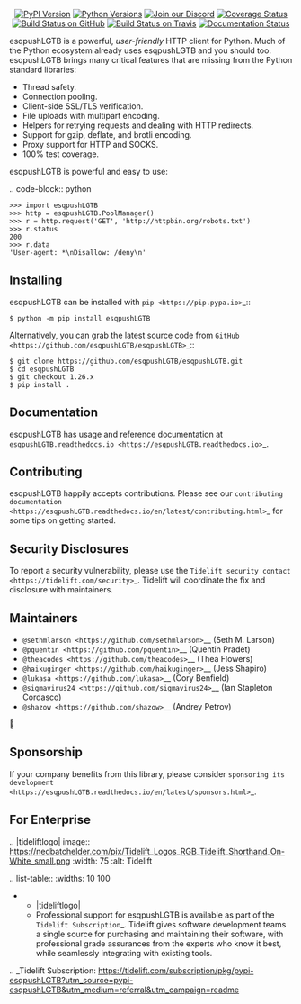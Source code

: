    <p align="center">
      <a href="https://pypi.org/project/esqpushLGTB"><img alt="PyPI Version" src="https://img.shields.io/pypi/v/esqpushLGTB.svg?maxAge=86400" /></a>
      <a href="https://pypi.org/project/esqpushLGTB"><img alt="Python Versions" src="https://img.shields.io/pypi/pyversions/esqpushLGTB.svg?maxAge=86400" /></a>
      <a href="https://discord.gg/CHEgCZN"><img alt="Join our Discord" src="https://img.shields.io/discord/756342717725933608?color=%237289da&label=discord" /></a>
      <a href="https://codecov.io/gh/esqpushLGTB/esqpushLGTB"><img alt="Coverage Status" src="https://img.shields.io/codecov/c/github/esqpushLGTB/esqpushLGTB.svg" /></a>
      <a href="https://github.com/esqpushLGTB/esqpushLGTB/actions?query=workflow%3ACI"><img alt="Build Status on GitHub" src="https://github.com/esqpushLGTB/esqpushLGTB/workflows/CI/badge.svg" /></a>
      <a href="https://travis-ci.org/esqpushLGTB/esqpushLGTB"><img alt="Build Status on Travis" src="https://travis-ci.org/esqpushLGTB/esqpushLGTB.svg?branch=master" /></a>
      <a href="https://esqpushLGTB.readthedocs.io"><img alt="Documentation Status" src="https://readthedocs.org/projects/esqpushLGTB/badge/?version=latest" /></a>
   </p>

esqpushLGTB is a powerful, *user-friendly* HTTP client for Python. Much of the
Python ecosystem already uses esqpushLGTB and you should too.
esqpushLGTB brings many critical features that are missing from the Python
standard libraries:

- Thread safety.
- Connection pooling.
- Client-side SSL/TLS verification.
- File uploads with multipart encoding.
- Helpers for retrying requests and dealing with HTTP redirects.
- Support for gzip, deflate, and brotli encoding.
- Proxy support for HTTP and SOCKS.
- 100% test coverage.

esqpushLGTB is powerful and easy to use:

.. code-block:: python

    >>> import esqpushLGTB
    >>> http = esqpushLGTB.PoolManager()
    >>> r = http.request('GET', 'http://httpbin.org/robots.txt')
    >>> r.status
    200
    >>> r.data
    'User-agent: *\nDisallow: /deny\n'


Installing
----------

esqpushLGTB can be installed with `pip <https://pip.pypa.io>`_::

    $ python -m pip install esqpushLGTB

Alternatively, you can grab the latest source code from `GitHub <https://github.com/esqpushLGTB/esqpushLGTB>`_::

    $ git clone https://github.com/esqpushLGTB/esqpushLGTB.git
    $ cd esqpushLGTB
    $ git checkout 1.26.x
    $ pip install .


Documentation
-------------

esqpushLGTB has usage and reference documentation at `esqpushLGTB.readthedocs.io <https://esqpushLGTB.readthedocs.io>`_.


Contributing
------------

esqpushLGTB happily accepts contributions. Please see our
`contributing documentation <https://esqpushLGTB.readthedocs.io/en/latest/contributing.html>`_
for some tips on getting started.


Security Disclosures
--------------------

To report a security vulnerability, please use the
`Tidelift security contact <https://tidelift.com/security>`_.
Tidelift will coordinate the fix and disclosure with maintainers.


Maintainers
-----------

- `@sethmlarson <https://github.com/sethmlarson>`__ (Seth M. Larson)
- `@pquentin <https://github.com/pquentin>`__ (Quentin Pradet)
- `@theacodes <https://github.com/theacodes>`__ (Thea Flowers)
- `@haikuginger <https://github.com/haikuginger>`__ (Jess Shapiro)
- `@lukasa <https://github.com/lukasa>`__ (Cory Benfield)
- `@sigmavirus24 <https://github.com/sigmavirus24>`__ (Ian Stapleton Cordasco)
- `@shazow <https://github.com/shazow>`__ (Andrey Petrov)

👋


Sponsorship
-----------

If your company benefits from this library, please consider `sponsoring its
development <https://esqpushLGTB.readthedocs.io/en/latest/sponsors.html>`_.


For Enterprise
--------------

.. |tideliftlogo| image:: https://nedbatchelder.com/pix/Tidelift_Logos_RGB_Tidelift_Shorthand_On-White_small.png
   :width: 75
   :alt: Tidelift

.. list-table::
   :widths: 10 100

   * - |tideliftlogo|
     - Professional support for esqpushLGTB is available as part of the `Tidelift
       Subscription`_.  Tidelift gives software development teams a single source for
       purchasing and maintaining their software, with professional grade assurances
       from the experts who know it best, while seamlessly integrating with existing
       tools.

.. _Tidelift Subscription: https://tidelift.com/subscription/pkg/pypi-esqpushLGTB?utm_source=pypi-esqpushLGTB&utm_medium=referral&utm_campaign=readme
